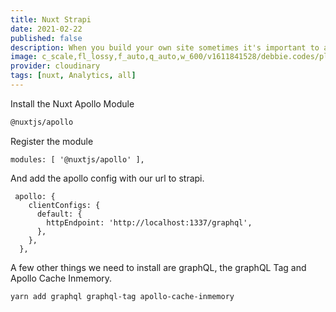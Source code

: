 ```yaml
---
title: Nuxt Strapi
date: 2021-02-22
published: false
description: When you build your own site sometimes it's important to add analytics to see what is doing well, what your audience is spending time and perhaps find ways of improving your site
image: c_scale,fl_lossy,f_auto,q_auto,w_600/v1611841528/debbie.codes/plausible_laomvr
provider: cloudinary
tags: [nuxt, Analytics, all]
---
```


Install the Nuxt Apollo Module

```bash
@nuxtjs/apollo
```

Register the module

```js{}[nuxt.config.js]
modules: [ '@nuxtjs/apollo' ],
```

And add the apollo config with our url to strapi.

```js[nuxt.config.js]
 apollo: {
    clientConfigs: {
      default: {
        httpEndpoint: 'http://localhost:1337/graphql',
      },
    },
  },
```

A few other things we need to install are graphQL, the graphQL Tag and Apollo Cache Inmemory.

```bash
yarn add graphql graphql-tag apollo-cache-inmemory
```
